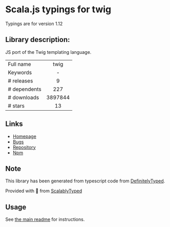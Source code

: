 
# Scala.js typings for twig

Typings are for version 1.12

## Library description:
JS port of the Twig templating language.

|                    |                 |
| ------------------ | :-------------: |
| Full name          | twig |
| Keywords           | - |
| # releases         | 9 |
| # dependents       | 227 |
| # downloads        | 3897844 |
| # stars            | 13 |

## Links
- [Homepage](https://github.com/twigjs/twig.js)
- [Bugs](https://github.com/twigjs/twig.js/issues)
- [Repository](https://github.com/twigjs/twig.js)
- [Npm](https://www.npmjs.com/package/twig)
    


## Note
This library has been generated from typescript code from [DefinitelyTyped](https://definitelytyped.org).

Provided with :purple_heart: from [ScalablyTyped](https://github.com/oyvindberg/ScalablyTyped)

## Usage
See [the main readme](../../readme.md) for instructions.


